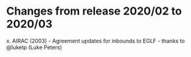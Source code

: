 # Changes from release 2020/02 to 2020/03
x. AIRAC (2003) - Agreement updates for inbounds to EGLF - thanks to @luketp (Luke Peters)